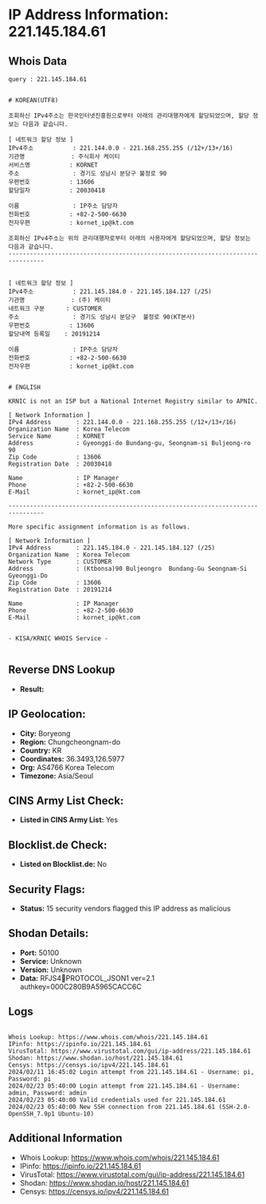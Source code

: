 # IP Address Information: 221.145.184.61

## Whois Data
```
query : 221.145.184.61


# KOREAN(UTF8)

조회하신 IPv4주소는 한국인터넷진흥원으로부터 아래의 관리대행자에게 할당되었으며, 할당 정보는 다음과 같습니다.

[ 네트워크 할당 정보 ]
IPv4주소           : 221.144.0.0 - 221.168.255.255 (/12+/13+/16)
기관명             : 주식회사 케이티
서비스명           : KORNET
주소               : 경기도 성남시 분당구 불정로 90
우편번호           : 13606
할당일자           : 20030418

이름               : IP주소 담당자
전화번호           : +82-2-500-6630
전자우편           : kornet_ip@kt.com

조회하신 IPv4주소는 위의 관리대행자로부터 아래의 사용자에게 할당되었으며, 할당 정보는 다음과 같습니다.
--------------------------------------------------------------------------------


[ 네트워크 할당 정보 ]
IPv4주소           : 221.145.184.0 - 221.145.184.127 (/25)
기관명             : (주) 케이티
네트워크 구분      : CUSTOMER
주소               : 경기도 성남시 분당구  불정로 90(KT본사)
우편번호           : 13606
할당내역 등록일    : 20191214

이름               : IP주소 담당자
전화번호           : +82-2-500-6630
전자우편           : kornet_ip@kt.com


# ENGLISH

KRNIC is not an ISP but a National Internet Registry similar to APNIC.

[ Network Information ]
IPv4 Address       : 221.144.0.0 - 221.168.255.255 (/12+/13+/16)
Organization Name  : Korea Telecom
Service Name       : KORNET
Address            : Gyeonggi-do Bundang-gu, Seongnam-si Buljeong-ro 90
Zip Code           : 13606
Registration Date  : 20030418

Name               : IP Manager
Phone              : +82-2-500-6630
E-Mail             : kornet_ip@kt.com

--------------------------------------------------------------------------------

More specific assignment information is as follows.

[ Network Information ]
IPv4 Address       : 221.145.184.0 - 221.145.184.127 (/25)
Organization Name  : Korea Telecom
Network Type       : CUSTOMER
Address            : (Ktbonsa)90 Buljeongro  Bundang-Gu Seongnam-Si Gyeonggi-Do
Zip Code           : 13606
Registration Date  : 20191214

Name               : IP Manager
Phone              : +82-2-500-6630
E-Mail             : kornet_ip@kt.com


- KISA/KRNIC WHOIS Service -


```
## Reverse DNS Lookup
- **Result:** 

## IP Geolocation:
- **City:** Boryeong
- **Region:** Chungcheongnam-do
- **Country:** KR
- **Coordinates:** 36.3493,126.5977
- **Org:** AS4766 Korea Telecom
- **Timezone:** Asia/Seoul

## CINS Army List Check:
- **Listed in CINS Army List:** 
Yes

## Blocklist.de Check:
- **Listed on Blocklist.de:** 
No

## Security Flags:
- **Status:** 15 security vendors flagged this IP address as malicious

## Shodan Details:
- **Port:** 50100
- **Service:** Unknown
- **Version:** Unknown
- **Data:** RFJS4PROTOCOL_JSON1 ver=2.1 authkey=000C280B9A5965CACC6C

## Logs
```

Whois Lookup: https://www.whois.com/whois/221.145.184.61
IPinfo: https://ipinfo.io/221.145.184.61
VirusTotal: https://www.virustotal.com/gui/ip-address/221.145.184.61
Shodan: https://www.shodan.io/host/221.145.184.61
Censys: https://censys.io/ipv4/221.145.184.61
2024/02/11 16:45:02 Login attempt from 221.145.184.61 - Username: pi, Password: pi
2024/02/23 05:40:00 Login attempt from 221.145.184.61 - Username: admin, Password: admin
2024/02/23 05:40:00 Valid credentials used for 221.145.184.61
2024/02/23 05:40:00 New SSH connection from 221.145.184.61 (SSH-2.0-OpenSSH_7.9p1 Ubuntu-10)

```
## Additional Information
- Whois Lookup: https://www.whois.com/whois/221.145.184.61
- IPinfo: https://ipinfo.io/221.145.184.61
- VirusTotal: https://www.virustotal.com/gui/ip-address/221.145.184.61
- Shodan: https://www.shodan.io/host/221.145.184.61
- Censys: https://censys.io/ipv4/221.145.184.61

